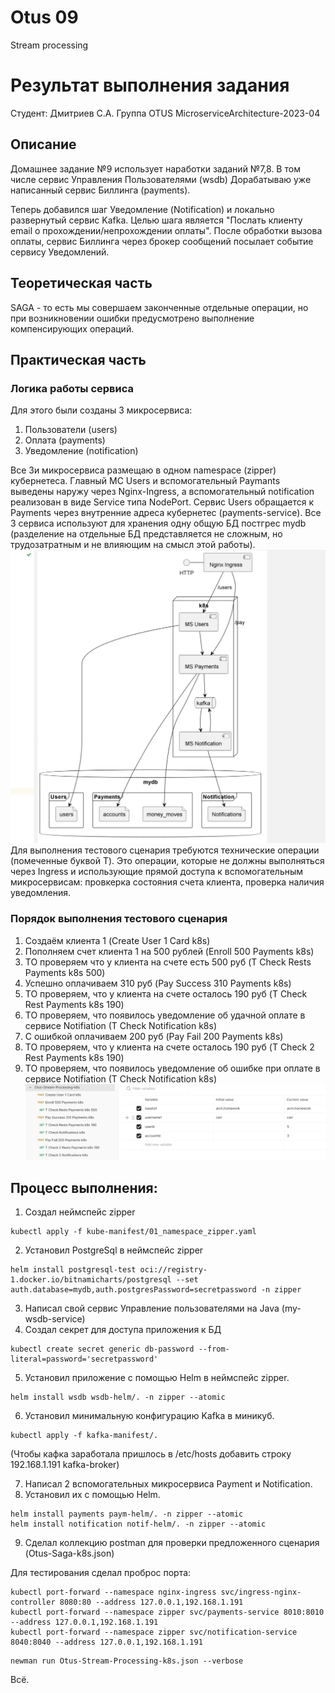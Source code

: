 # Otus 09
Stream processing
# Результат выполнения задания
Студент: Дмитриев С.А. Группа OTUS MicroserviceArchitecture-2023-04

## Описание
Домашнее задание №9 использует наработки заданий №7,8.
В том числе сервис Управления Пользователями (wsdb)
Дорабатываю уже написанный сервис Биллинга (payments).

Теперь добавился шаг Уведомление (Notification) и локально развернутый сервис Kafka.
Целью шага является "Послать клиенту email о прохождении/непрохождении оплаты".
После обработки вызова оплаты, сервис Биллинга через брокер сообщений посылает событие сервису Уведомлений.

## Теоретическая часть
SAGA - то есть мы совершаем законченные отдельные операции, но при возникновении ошибки предусмотрено выполнение компенсирующих операций.

## Практическая часть

### Логика работы сервиса
Для этого были созданы 3 микросервиса:
1. Пользователи (users)
1. Оплата (payments)
3. Уведомление (notification)

Все 3и микросервиса размещаю в одном namespace (zipper) кубернетеса.
Главный МС Users и вспомогательный Paymants выведены наружу через Nginx-Ingress, а вспомогательный notification реализован в виде Service типа NodePort. Сервис Users обращается к Payments через внутренние адреса кубернетес (payments-service).
Все 3 сервиса используют для хранения одну общую БД постгрес mydb (разделение на отдельные БД представляется не сложным, но трудозатратным и не влияющим на смысл этой работы).
![Схема микросервисов](Stream-Processing-Schema.png)
Для выполнения тестового сценария требуются технические операции (помеченные буквой T). Это операции, которые не должны выполняться через Ingress и использующие прямой доступа к вспомогательным микросервисам: провкерка состояния счета клиента, проверка наличия уведомления. 

### Порядок выполнения тестового сценария
1. Создаём клиента 1 (Create User 1 Card k8s)
2. Пополняем счет клиента 1 на  500 рублей (Enroll 500 Payments k8s)
3. ТО проверяем что у клиента на счете есть 500 руб (T Check Rests Payments k8s 500)
4. Успешно оплачиваем 310 руб (Pay Success 310 Payments k8s)
5. ТО проверяем, что у клиента на счете осталось 190 руб (T Check Rest Payments k8s 190)
6. ТО проверяем, что появилось уведомление об удачной оплате в сервисе Notifiation (T Check Notification k8s)
7. С ошибкой оплачиваем 200 руб (Pay Fail 200 Payments k8s)
8. ТО проверяем, что у клиента на счете осталось 190 руб (T Check 2 Rest Payments k8s 190)
9. ТО проверяем, что появилось уведомление об ошибке при  оплате в сервисе Notifiation (T Check Notification k8s)
![Коллекция postman](Postman-Stream.png)

## Процесс выполнения:
1. Создал неймспейс zipper
```shell
kubectl apply -f kube-manifest/01_namespace_zipper.yaml
```
2. Установил PostgreSql в неймспейс zipper
```shell
helm install postgresql-test oci://registry-1.docker.io/bitnamicharts/postgresql --set auth.database=mydb,auth.postgresPassword=secretpassword -n zipper
```
3. Написал свой сервис Управление пользователями на Java (my-wsdb-service)
4. Создал секрет для доступа приложения к БД
```shell
kubectl create secret generic db-password --from-literal=password='secretpassword'
```
5. Установил приложение с помощью Helm в неймспейс zipper.
```shell
helm install wsdb wsdb-helm/. -n zipper --atomic
```
6. Установил минимальную конфигурацию Kafka в миникуб.
``` shell
kubectl apply -f kafka-manifest/.
```
(Чтобы кафка заработала пришлось в /etc/hosts добавить строку 192.168.1.191   kafka-broker)

7. Написал 2 вспомогательных микросервиса Payment и Notification.
8. Установил их с помощью Helm.
```shell
helm install payments paym-helm/. -n zipper --atomic
helm install notification notif-helm/. -n zipper --atomic
```
9. Сделал коллекцию postman для проверки предложенного сценария (Otus-Saga-k8s.json)

Для тестирования сделал проброс порта:
```shell
kubectl port-forward --namespace nginx-ingress svc/ingress-nginx-controller 8080:80 --address 127.0.0.1,192.168.1.191
kubectl port-forward --namespace zipper svc/payments-service 8010:8010 --address 127.0.0.1,192.168.1.191
kubectl port-forward --namespace zipper svc/notification-service 8040:8040 --address 127.0.0.1,192.168.1.191
```
```shell
newman run Otus-Stream-Processing-k8s.json --verbose
```

Всё.
